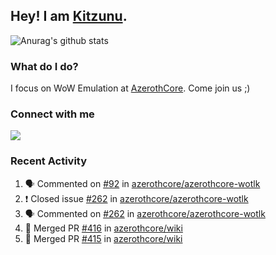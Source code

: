 ## Hey! I am [Kitzunu](https://Github.com/Kitzunu).

![Anurag's github stats](https://github-readme-stats.kitzunu.vercel.app/api?username=Kitzunu&show_icons=true)

### What do I do?

I focus on WoW Emulation at [AzerothCore](https://Github.com/AzerothCore). Come join us ;)

### Connect with me
[![](https://img.shields.io/badge/AzerothCore%20Discord-Connect%20with%20me!-green)](https://discord.com/invite/gkt4y2x)

### Recent Activity

<!--START_SECTION:activity-->
1. 🗣 Commented on [#92](https://github.com/azerothcore/azerothcore-wotlk/issues/92) in [azerothcore/azerothcore-wotlk](https://github.com/azerothcore/azerothcore-wotlk)
2. ❗️ Closed issue [#262](https://github.com/azerothcore/azerothcore-wotlk/issues/262) in [azerothcore/azerothcore-wotlk](https://github.com/azerothcore/azerothcore-wotlk)
3. 🗣 Commented on [#262](https://github.com/azerothcore/azerothcore-wotlk/issues/262) in [azerothcore/azerothcore-wotlk](https://github.com/azerothcore/azerothcore-wotlk)
4. 🎉 Merged PR [#416](https://github.com/azerothcore/wiki/pull/416) in [azerothcore/wiki](https://github.com/azerothcore/wiki)
5. 🎉 Merged PR [#415](https://github.com/azerothcore/wiki/pull/415) in [azerothcore/wiki](https://github.com/azerothcore/wiki)
<!--END_SECTION:activity-->
